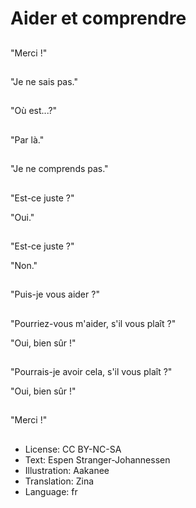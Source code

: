 # Aider et comprendre

##
"Merci !"

##
"Je ne sais pas."

##
"Où est...?"

##
"Par là."

##
"Je ne comprends pas."

##
"Est-ce juste ?"

"Oui."

##
"Est-ce juste ?"

"Non."

##
"Puis-je vous aider ?"

##
"Pourriez-vous m'aider, s'il vous plaît ?"

"Oui, bien sûr !"

##
"Pourrais-je avoir cela, s'il vous plaît ?"

"Oui, bien sûr !"

##
"Merci !"

##
* License: CC BY-NC-SA
* Text: Espen Stranger-Johannessen
* Illustration: Aakanee
* Translation: Zina
* Language: fr
